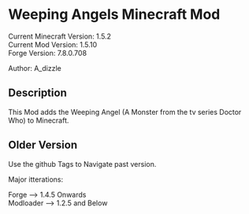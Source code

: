 Weeping Angels Minecraft Mod  
===========================

Current Minecraft Version: 1.5.2  
Current Mod Version: 1.5.10  
Forge Version: 7.8.0.708   

Author: A_dizzle  

Description
-----------
This Mod adds the Weeping Angel (A Monster from the tv series Doctor Who) to Minecraft.

Older Version
-------------

Use the github Tags to Navigate past version.  

Major itterations:  

Forge --> 1.4.5 Onwards  
Modloader --> 1.2.5 and Below 